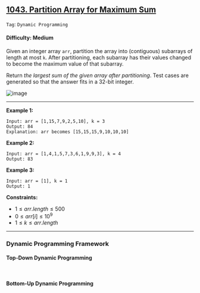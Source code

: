 ## [1043. Partition Array for Maximum Sum](https://leetcode.com/problems/partition-array-for-maximum-sum)

```Tag```: ```Dynamic Programming```

#### Difficulty: Medium

Given an integer array ```arr```, partition the array into (contiguous) subarrays of length at most ```k```. After partitioning, each subarray has their values changed to become the maximum value of that subarray.

Return _the largest sum of the given array after partitioning_. Test cases are generated so that the answer fits in a 32-bit integer.

![image](https://github.com/quananhle/Python/assets/35042430/6c52e239-3d8f-48ad-9424-81432148777f)

---

__Example 1:__
```
Input: arr = [1,15,7,9,2,5,10], k = 3
Output: 84
Explanation: arr becomes [15,15,15,9,10,10,10]
```

__Example 2:__
```
Input: arr = [1,4,1,5,7,3,6,1,9,9,3], k = 4
Output: 83
```

__Example 3:__
```
Input: arr = [1], k = 1
Output: 1
```

__Constraints:__

- $1 \le arr.length \le 500$
- $0 \le arr[i] \le 10^9$
- $1 \le k \le arr.length$

---

### Dynamic Programming Framework

#### Top-Down Dynamic Programming

```Python

```

```Python

```

#### Bottom-Up Dynamic Programming

```Python

```

```Python

```
